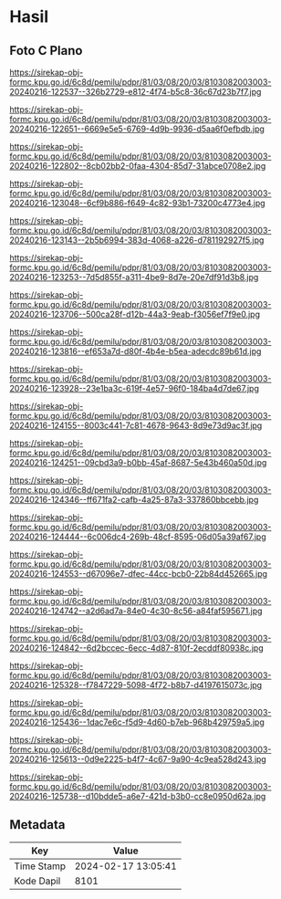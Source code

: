 # Hasil

## Foto C Plano

https://sirekap-obj-formc.kpu.go.id/6c8d/pemilu/pdpr/81/03/08/20/03/8103082003003-20240216-122537--326b2729-e812-4f74-b5c8-36c67d23b7f7.jpg

https://sirekap-obj-formc.kpu.go.id/6c8d/pemilu/pdpr/81/03/08/20/03/8103082003003-20240216-122651--6669e5e5-6769-4d9b-9936-d5aa6f0efbdb.jpg

https://sirekap-obj-formc.kpu.go.id/6c8d/pemilu/pdpr/81/03/08/20/03/8103082003003-20240216-122802--8cb02bb2-0faa-4304-85d7-31abce0708e2.jpg

https://sirekap-obj-formc.kpu.go.id/6c8d/pemilu/pdpr/81/03/08/20/03/8103082003003-20240216-123048--6cf9b886-f649-4c82-93b1-73200c4773e4.jpg

https://sirekap-obj-formc.kpu.go.id/6c8d/pemilu/pdpr/81/03/08/20/03/8103082003003-20240216-123143--2b5b6994-383d-4068-a226-d781192927f5.jpg

https://sirekap-obj-formc.kpu.go.id/6c8d/pemilu/pdpr/81/03/08/20/03/8103082003003-20240216-123253--7d5d855f-a311-4be9-8d7e-20e7df91d3b8.jpg

https://sirekap-obj-formc.kpu.go.id/6c8d/pemilu/pdpr/81/03/08/20/03/8103082003003-20240216-123706--500ca28f-d12b-44a3-9eab-f3056ef7f9e0.jpg

https://sirekap-obj-formc.kpu.go.id/6c8d/pemilu/pdpr/81/03/08/20/03/8103082003003-20240216-123816--ef653a7d-d80f-4b4e-b5ea-adecdc89b61d.jpg

https://sirekap-obj-formc.kpu.go.id/6c8d/pemilu/pdpr/81/03/08/20/03/8103082003003-20240216-123928--23e1ba3c-619f-4e57-96f0-184ba4d7de67.jpg

https://sirekap-obj-formc.kpu.go.id/6c8d/pemilu/pdpr/81/03/08/20/03/8103082003003-20240216-124155--8003c441-7c81-4678-9643-8d9e73d9ac3f.jpg

https://sirekap-obj-formc.kpu.go.id/6c8d/pemilu/pdpr/81/03/08/20/03/8103082003003-20240216-124251--09cbd3a9-b0bb-45af-8687-5e43b460a50d.jpg

https://sirekap-obj-formc.kpu.go.id/6c8d/pemilu/pdpr/81/03/08/20/03/8103082003003-20240216-124346--ff671fa2-cafb-4a25-87a3-337860bbcebb.jpg

https://sirekap-obj-formc.kpu.go.id/6c8d/pemilu/pdpr/81/03/08/20/03/8103082003003-20240216-124444--6c006dc4-269b-48cf-8595-06d05a39af67.jpg

https://sirekap-obj-formc.kpu.go.id/6c8d/pemilu/pdpr/81/03/08/20/03/8103082003003-20240216-124553--d67096e7-dfec-44cc-bcb0-22b84d452665.jpg

https://sirekap-obj-formc.kpu.go.id/6c8d/pemilu/pdpr/81/03/08/20/03/8103082003003-20240216-124742--a2d6ad7a-84e0-4c30-8c56-a84faf595671.jpg

https://sirekap-obj-formc.kpu.go.id/6c8d/pemilu/pdpr/81/03/08/20/03/8103082003003-20240216-124842--6d2bccec-6ecc-4d87-810f-2ecddf80938c.jpg

https://sirekap-obj-formc.kpu.go.id/6c8d/pemilu/pdpr/81/03/08/20/03/8103082003003-20240216-125328--f7847229-5098-4f72-b8b7-d4197615073c.jpg

https://sirekap-obj-formc.kpu.go.id/6c8d/pemilu/pdpr/81/03/08/20/03/8103082003003-20240216-125436--1dac7e6c-f5d9-4d60-b7eb-968b429759a5.jpg

https://sirekap-obj-formc.kpu.go.id/6c8d/pemilu/pdpr/81/03/08/20/03/8103082003003-20240216-125613--0d9e2225-b4f7-4c67-9a90-4c9ea528d243.jpg

https://sirekap-obj-formc.kpu.go.id/6c8d/pemilu/pdpr/81/03/08/20/03/8103082003003-20240216-125738--d10bdde5-a6e7-421d-b3b0-cc8e0950d62a.jpg


## Metadata

| Key        | Value               |
| ---------- | ------------------- |
| Time Stamp | 2024-02-17 13:05:41 |
| Kode Dapil | 8101                |



